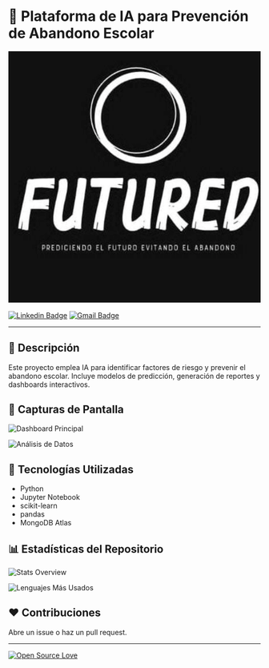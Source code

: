 # 🌟 Plataforma de IA para Prevención de Abandono Escolar

![Banner](imagenes/futured.png)

[![Linkedin Badge](https://img.shields.io/badge/-TuNombre-blue?style=social\&logo=Linkedin\&logoColor=blue\&link=https://www.linkedin.com/in/tu-perfil)](https://www.linkedin.com/in/tu-perfil)
[![Gmail Badge](https://img.shields.io/badge/-tuemail-c14438?style=social\&logo=Gmail\&logoColor=red\&link=mailto\:tuemail@gmail.com)](mailto:tuemail@gmail.com)

---

## 🚀 Descripción

Este proyecto emplea IA para identificar factores de riesgo y prevenir el abandono escolar. Incluye modelos de predicción, generación de reportes y dashboards interactivos.

## 📸 Capturas de Pantalla

![Dashboard Principal](imagenes/dashboard_main.png)

![Análisis de Datos](imagenes/data_analysis.png)

## 🎨 Tecnologías Utilizadas

* Python
* Jupyter Notebook
* scikit-learn
* pandas
* MongoDB Atlas

## 📊 Estadísticas del Repositorio

![Stats Overview](imagenes/overview.svg)

![Lenguajes Más Usados](imagenes/languages.svg)

## ❤️ Contribuciones

Abre un issue o haz un pull request.

---

[![Open Source Love](https://badges.frapsoft.com/os/v1/open-source.svg?v=102)](https://github.com/ellerbrock/open-source-badge/)
